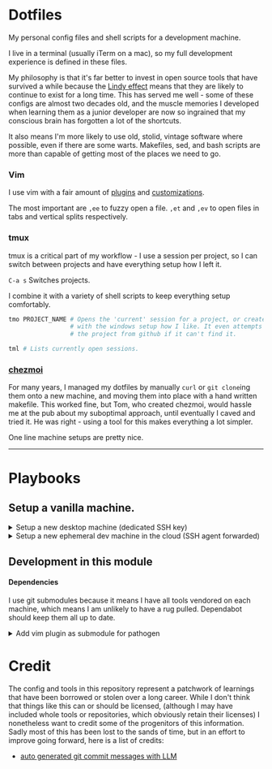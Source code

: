 # Dotfiles

My personal config files and shell scripts for a development machine.

I live in a terminal (usually iTerm on a mac), so my full development experience
is defined in these files.

My philosophy is that it's far better to invest in
open source tools that have survived a while because the [Lindy
effect](https://en.wikipedia.org/wiki/Lindy_effect) means that they are likely
to continue to exist for a long time. This has served me well - some of these
configs are almost two decades old, and the muscle memories I developed when
learning them as a junior developer are now so ingrained that my conscious brain
has forgotten a lot of the shortcuts.

It also means I'm more likely to use old, stolid, vintage software where
possible, even if there are some warts. Makefiles, sed, and bash scripts are
more than capable of getting most of the places we need to go.




### Vim

I use vim with a fair amount of [plugins](home/dot_vim/external_bundle) and
[customizations](home/dot_vimrc).

The most important are `,ee` to fuzzy open a file. `,et` and `,ev` to open files
in tabs and vertical splits respectively.

### tmux

tmux is a critical part of my workflow - I use a session per project, so I can
switch between projects and have everything setup how I left it.

`C-a s` Switches projects.

I combine it with a variety of shell scripts to keep everything setup comfortably.

```bash
tmo PROJECT_NAME # Opens the 'current' session for a project, or creates one
                 # with the windows setup how I like. It even attempts to clone
                 # the project from github if it can't find it.

tml # Lists currently open sessions.
```


### [chezmoi](https://www.chezmoi.io/)

For many years, I managed my dotfiles by manually `curl` or `git clone`ing them
onto a new machine, and moving them into place with a hand written makefile.
This worked fine, but Tom, who created chezmoi, would hassle me at the pub about
my suboptimal approach, until eventually I caved and tried it. He was right -
using a tool for this makes everything a lot simpler.

One line machine setups are pretty nice.





---
# Playbooks

## Setup a vanilla machine.
<details>
  <summary>Setup a new desktop machine (dedicated SSH key)</summary>

##### 1. Setup new SSH key and use for github:
```sh
ssh-keygen -t rsa -C "peterbraden@peterbraden.co.uk"
cat ~/.ssh/id_rsa.pub | pbcopy
```
Paste into: [https://github.com/settings/ssh](https://github.com/settings/ssh)

##### 2. Setup
```sh
chezmoi init peterbraden --apply
```

### Setup OSX
#### Install apps from Safari
- [homebrew](https://brew.sh)
- [firefox](https://www.mozilla.org/en-US/firefox/new/)

#### Install apps from App Store
- 1Password
- [Tailscale](https://apps.apple.com/ca/app/tailscale/id1475387142?mt=12)

#### Install Apps from Firefox
- [iterm](http://www.iterm2.com/#/section/home)
- [nextcloud](https://nextcloud.com/install/#install-clients)

</details>

<details>
  <summary>Setup a new ephemeral dev machine in the cloud (SSH agent forwarded)</summary>

```sh
# Setup / Ubuntu / from scratch
# - Requires github authed ssh key
sh -c "$(curl -fsLS get.chezmoi.io)" -- init --apply peterbraden
```

</details>


## Development in this module


#### Dependencies
I use git submodules because it means I have all tools vendored on each machine,
which means I am unlikely to have a rug pulled. Dependabot should keep them all
up to date.

<details>
  <summary>Add vim plugin as submodule for pathogen</summary>

```sh
git submodule add https://github.com/pathto/repo.git home/dot_vim/external_bundle/repo.vim
```

</details>


# Credit

The config and tools in this repository represent a patchwork of learnings that
have been borrowed or stolen over a long career. While I don't think that things
like this can or should be licensed, (although I may have included whole tools
or repositories, which obviously retain their licenses) I nonetheless want to
credit some of the progenitors of this information. Sadly most of this has been
lost to the sands of time, but in an effort to improve going forward, here is a
list of credits:



- [auto generated git commit messages with LLM](https://harper.blog/2024/03/11/use-an-llm-to-automagically-generate-meaningful-git-commit-messages/)



